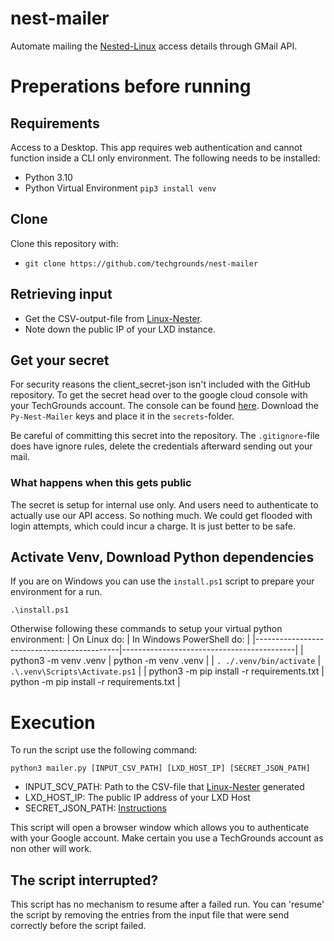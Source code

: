# nest-mailer
Automate mailing the [Nested-Linux](https://github.com/techgrounds/linux-nester) access details through GMail API.

# Preperations before running
## Requirements
Access to a Desktop. This app requires web authentication and cannot function inside a CLI only environment.
The following needs to be installed:
 - Python 3.10
 - Python Virtual Environment `pip3 install venv`

## Clone
Clone this repository with:
- `git clone https://github.com/techgrounds/nest-mailer`

## Retrieving input
- Get the CSV-output-file from [Linux-Nester](https://github.com/techgrounds/linux-nester). 
- Note down the public IP of your LXD instance.

## Get your secret
For security reasons the client_secret-json isn't included with the GitHub repository. To get the secret head over to the google cloud console with your TechGrounds account. The console can be found [here](https://console.cloud.google.com/apis/credentials?hl=nl&project=default-333121). Download the `Py-Nest-Mailer` keys and place it in the `secrets`-folder.

Be careful of committing this secret into the repository. The `.gitignore`-file does have ignore rules, delete the credentials afterward sending out your mail.

### What happens when this gets public
The secret is setup for internal use only. And users need to authenticate to actually use our API access. So nothing much. We could get flooded with login attempts, which could incur a charge. It is just better to be safe.

## Activate Venv, Download Python dependencies
If you are on Windows you can use the `install.ps1` script to prepare your environment for a run.

`.\install.ps1`

Otherwise following these commands to setup your virtual python environment:
| On Linux do:                               | In Windows PowerShell do:                 |
|--------------------------------------------|-------------------------------------------|
| python3 -m venv .venv                      | python -m venv .venv                      |
| `. ./.venv/bin/activate`                   | `.\.venv\Scripts\Activate.ps1`            |
| python3 -m pip install -r requirements.txt | python -m pip install -r requirements.txt |

# Execution
To run the script use the following command:
```
python3 mailer.py [INPUT_CSV_PATH] [LXD_HOST_IP] [SECRET_JSON_PATH]
```

- INPUT_SCV_PATH: Path to the CSV-file that [Linux-Nester](https://github.com/techgrounds/linux-nester) generated
- LXD_HOST_IP: The public IP address of your LXD Host
- SECRET_JSON_PATH: [Instructions](#Get-your-secret)

This script will open a browser window which allows you to authenticate with your Google account. Make certain you use a TechGrounds account as non other will work.

## The script interrupted?
This script has no mechanism to resume after a failed run. You can 'resume' the script by removing the entries from the input file that were send correctly before the script failed.